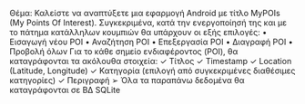 Θέμα:
Καλείστε να αναπτύξετε μια εφαρμογή Android με τίτλο MyPOIs (My Points Of
Interest).
Συγκεκριμένα, κατά την ενεργοποίησή της και με το πάτημα κατάλληλων κουμπιών 
θα υπάρχουν οι εξής επιλογές:
• Εισαγωγή νέου POI
• Αναζήτηση POI
• Επεξεργασία POI
• Διαγραφή POI
• Προβολή όλων
Για το κάθε σημείο ενδιαφέροντος (POI), θα καταγράφονται τα ακόλουθα στοιχεία:
✓ Τίτλος
✓ Timestamp
✓ Location (Latitude, Longitude)
✓ Κατηγορία (επιλογή από συγκεκριμένες διαθέσιμες κατηγορίες)
✓ Περιγραφή
➢ Όλα τα παραπάνω δεδομένα θα καταγράφονται σε ΒΔ SQLite
